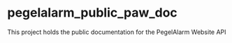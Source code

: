 # pegelalarm_public_paw_doc
This project holds the public documentation for the PegelAlarm Website API
